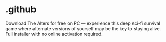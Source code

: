 # .github
Download The Alters for free on PC — experience this deep sci-fi survival game where alternate versions of yourself may be the key to staying alive. Full installer with no online activation required.
